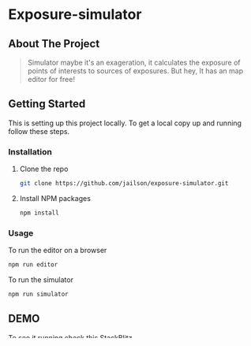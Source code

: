 # Exposure-simulator 
## About The Project

> Simulator maybe it's an exageration, it calculates the exposure of points of interests to sources of exposures. But hey, It has an map editor for free!

<!-- GETTING STARTED -->
## Getting Started

This is setting up this project locally.
To get a local copy up and running follow these steps.

### Installation

1. Clone the repo
   ```sh
   git clone https://github.com/jailson/exposure-simulator.git
   ```
2. Install NPM packages
   ```sh
   npm install
   ```

### Usage

To run the editor on a browser

```sh
npm run editor
```


To run the simulator

```sh
npm run simulator
```

## DEMO

To see it running check this [StackBlitz](https://stackblitz.com/~/github.com/jailson/exposure-simulator)


<!-- ROADMAP -->
## Roadmap
- [ ] Parametrize map config
- [ ] Switch map library to Google Maps?
- [ ] Make a npm package
- [ ] Replace json-server with its own API?


